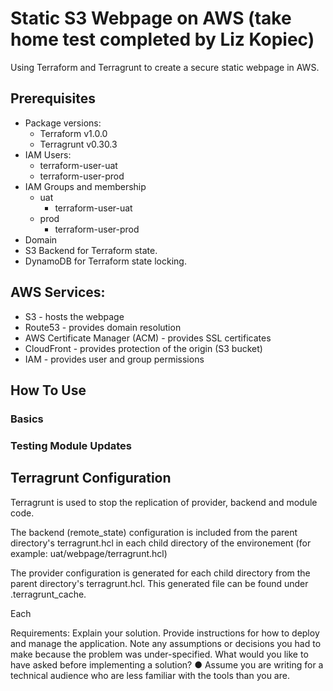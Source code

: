 # Static S3 Webpage on AWS (take home test completed by Liz Kopiec)


Using Terraform and Terragrunt to create a secure static webpage in AWS.

## Prerequisites
- Package versions:
    - Terraform v1.0.0
    - Terragrunt v0.30.3
- IAM Users:
    - terraform-user-uat 
    - terraform-user-prod 
- IAM Groups and membership
    - uat
        - terraform-user-uat
    - prod
        - terraform-user-prod
- Domain 
- S3 Backend for Terraform state.
- DynamoDB for Terraform state locking.

## AWS Services:
- S3 - hosts the webpage
- Route53 - provides domain resolution
- AWS Certificate Manager (ACM) - provides SSL certificates
- CloudFront - provides protection of the origin (S3 bucket)
- IAM - provides user and group permissions

## How To Use

### Basics

### Testing Module Updates

### 

## Terragrunt Configuration
Terragrunt is used to stop the replication of provider, backend and module code.

The backend (remote_state) configuration is included from the parent directory's terragrunt.hcl in each child directory of the environement (for example: uat/webpage/terragrunt.hcl)

The provider configuration is generated for each child directory from the parent directory's terragrunt.hcl. This generated file can be found under .terragrunt_cache.

Each


Requirements:
Explain your solution.
Provide instructions for how to deploy and manage the application.
Note any assumptions or decisions you had to make because the problem was under-specified.
What would you like to have asked before implementing a solution?
● Assume you are writing for a technical audience who are less familiar with the tools than you are.
